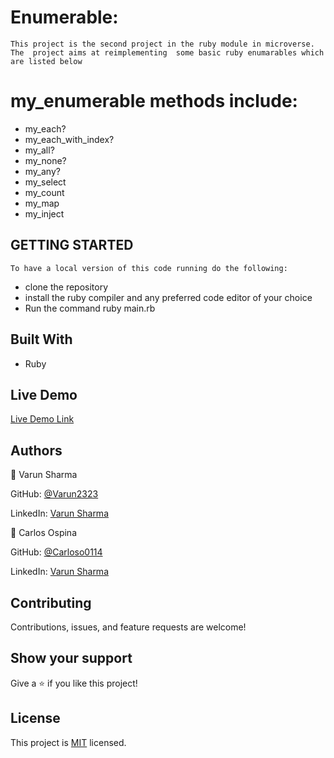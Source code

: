 # Enumerable:
    This project is the second project in the ruby module in microverse. The  project aims at reimplementing  some basic ruby enumarables which are listed below

# my_enumerable methods include:
- my_each?
- my_each_with_index?
- my_all?
- my_none?
- my_any?
- my_select
- my_count
- my_map
- my_inject

## GETTING STARTED
    To have a local version of this code running do the following:
- clone the repository
- install the ruby compiler and any preferred code editor of your choice
- Run the command ruby main.rb 

## Built With

- Ruby

## Live Demo

[Live Demo Link](https://repl.it/@varunsharma11/HalfWorldlyOptimization#main.rb)


## Authors

👤 Varun Sharma

GitHub: [@Varun2323](https://github.com/Varun2323)

LinkedIn: [Varun Sharma](https://www.linkedin.com/in/varun-sharma-82b29b82/)

👤 Carlos Ospina

GitHub: [@Carloso0114](https://github.com/carloso0114)

LinkedIn: [Varun Sharma](https://www.linkedin.com/in/carlos-ospina-242b831a6/)


##  Contributing

Contributions, issues, and feature requests are welcome!

## Show your support

Give a ⭐️ if you like this project!

## License

This project is [MIT](./LICENSE.txt) licensed.
